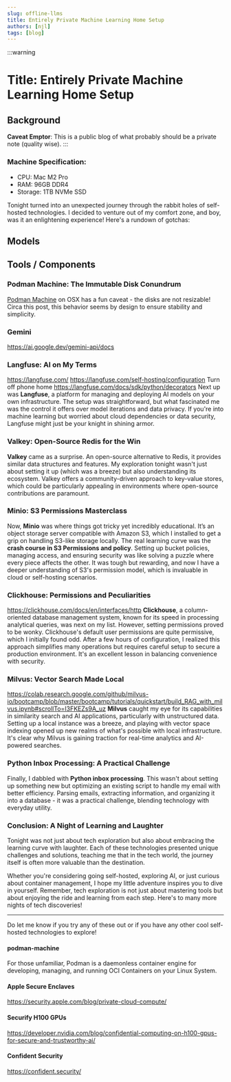 ```yaml
---
slug: offline-llms
title: Entirely Private Machine Learning Home Setup
authors: [njl]
tags: [blog]
---
```


:::warning

# Title: Entirely Private Machine Learning Home Setup

## Background
**Caveat Emptor**: This is a public blog of what probably should be a private note (quality wise).
:::

### Machine Specification:
* CPU: Mac M2 Pro
* RAM: 96GB DDR4
* Storage: 1TB NVMe SSD

Tonight turned into an unexpected journey through the rabbit holes of self-hosted technologies. I decided to venture out of my comfort zone, and boy, was it an enlightening experience! Here's a rundown of gotchas:

<!-- truncate -->
## Models

## Tools / Components
### Podman Machine: The Immutable Disk Conundrum

[Podman Machine](#podman-machine) on OSX has a fun caveat - the disks are not resizable! Circa this post, this behavior seems by design to ensure stability and simplicity.

### Gemini
https://ai.google.dev/gemini-api/docs


### Langfuse: AI on My Terms

https://langfuse.com/
https://langfuse.com/self-hosting/configuration
Turn off phone home
https://langfuse.com/docs/sdk/python/decorators
Next up was **Langfuse**, a platform for managing and deploying AI models on your own infrastructure. The setup was straightforward, but what fascinated me was the control it offers over model iterations and data privacy. If you're into machine learning but worried about cloud dependencies or data security, Langfuse might just be your knight in shining armor.

### Valkey: Open-Source Redis for the Win

**Valkey** came as a surprise. An open-source alternative to Redis, it provides similar data structures and features. My exploration tonight wasn't just about setting it up (which was a breeze) but also understanding its ecosystem. Valkey offers a community-driven approach to key-value stores, which could be particularly appealing in environments where open-source contributions are paramount.

### Minio: S3 Permissions Masterclass

Now, **Minio** was where things got tricky yet incredibly educational. It’s an object storage server compatible with Amazon S3, which I installed to get a grip on handling S3-like storage locally. The real learning curve was the **crash course in S3 Permissions and policy**. Setting up bucket policies, managing access, and ensuring security was like solving a puzzle where every piece affects the other. It was tough but rewarding, and now I have a deeper understanding of S3's permission model, which is invaluable in cloud or self-hosting scenarios.

### Clickhouse: Permissions and Peculiarities
https://clickhouse.com/docs/en/interfaces/http
**Clickhouse**, a column-oriented database management system, known for its speed in processing analytical queries, was next on my list. However, setting permissions proved to be wonky. Clickhouse's default user permissions are quite permissive, which I initially found odd. After a few hours of configuration, I realized this approach simplifies many operations but requires careful setup to secure a production environment. It's an excellent lesson in balancing convenience with security.

### Milvus: Vector Search Made Local
https://colab.research.google.com/github/milvus-io/bootcamp/blob/master/bootcamp/tutorials/quickstart/build_RAG_with_milvus.ipynb#scrollTo=I3FKEZs9A_uz
**Milvus** caught my eye for its capabilities in similarity search and AI applications, particularly with unstructured data. Setting up a local instance was a breeze, and playing with vector space indexing opened up new realms of what's possible with local infrastructure. It's clear why Milvus is gaining traction for real-time analytics and AI-powered searches.

### Python Inbox Processing: A Practical Challenge

Finally, I dabbled with **Python inbox processing**. This wasn't about setting up something new but optimizing an existing script to handle my email with better efficiency. Parsing emails, extracting information, and organizing it into a database - it was a practical challenge, blending technology with everyday utility.

### Conclusion: A Night of Learning and Laughter

Tonight was not just about tech exploration but also about embracing the learning curve with laughter. Each of these technologies presented unique challenges and solutions, teaching me that in the tech world, the journey itself is often more valuable than the destination.

Whether you're considering going self-hosted, exploring AI, or just curious about container management, I hope my little adventure inspires you to dive in yourself. Remember, tech exploration is not just about mastering tools but about enjoying the ride and learning from each step. Here's to many more nights of tech discoveries!

---

Do let me know if you try any of these out or if you have any other cool self-hosted technologies to explore!


#### podman-machine

For those unfamiliar, Podman is a daemonless container engine for developing, managing, and running OCI Containers on your Linux System.


#### Apple Secure Enclaves

https://security.apple.com/blog/private-cloud-compute/

#### Securify H100 GPUs
https://developer.nvidia.com/blog/confidential-computing-on-h100-gpus-for-secure-and-trustworthy-ai/

#### Confident Security
https://confident.security/